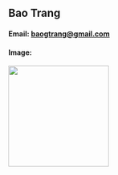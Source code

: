 ## Bao Trang
#### Email: baogtrang@gmail.com
#### Image: 
<img src="[https://imgbox.com/YPiRCoDA](https://thumbs2.imgbox.com/f1/ae/YPiRCoDA_t.jpg)" width="200">
